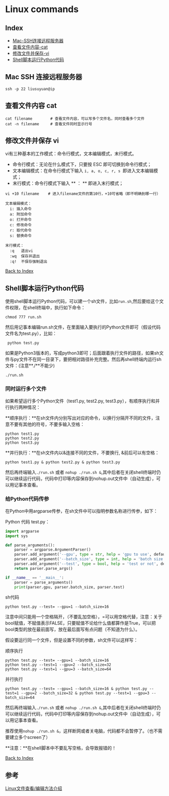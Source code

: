 # Linux commands

## Index

- [Mac-SSH连接远程服务器](#Mac-SSH-连接远程服务器)
- [查看文件内容-cat](#查看文件内容-cat)
- [修改文件并保存-vi](#修改文件并保存-vi)
- [Shell脚本运行Python代码](#Shell脚本运行Python代码)

## Mac SSH 连接远程服务器

`` ssh -p 22 liusuyuan@ip ``

## 查看文件内容 cat

```
cat filename        # 查看文件内容，可以写多个文件名，同时查看多个文件
cat -n filename     # 查看文件同时显示行号
```

## 修改文件并保存 vi

vi有三种基本的工作模式：命令行模式，文本编辑模式，末行模式。

- 命令行模式：无论在什么模式下，只要按 ESC 即可切换到命令行模式；
- 文本编辑模式：在命令行模式下输入 ``i, a, o, c, r, s ``即进入文本编辑模式；
- 末行模式：命令行模式下输入 ** ： ** 即进入末行模式；

```
vi +10 filename    # 进入filename文件的第10行，+10可省略（即不明确到哪一行）

文本编辑模式：
  i: 插入命令
  a: 附加命令  
  o: 打开命令
  c: 修改命令
  r: 取代命令
  s: 替换命令
  
末行模式：
  :q   退出vi
  :wq  保存并退出
  :q!  不保存强制退出
```

[Back to Index](#Index)


## Shell脚本运行Python代码

使用shell脚本运行Python代码，可以建一个sh文件，比如``run.sh``,然后要给这个文件权限，在shell终端中，执行如下命令：

```chmod 777 run.sh```

然后用记事本编辑run.sh文件，在里面输入要执行的Python文件即可（假设代码文件名为test.py），比如：

``` python test.py```

如果是Python3版本的，写成python3即可；后面跟着执行文件的路径，如果sh文件与py文件不在同一目录下，要把相对路径补充完整。然后再shell终端内运行sh文件：(注意**./**不能少)

``` ./run.sh ```

### 同时运行多个文件

如果希望运行多个Python文件（test1.py, test2.py, test3.py），有顺序执行和并行执行两种情况：

**顺序执行：**在sh文件内分别写出对应的命令，以换行分隔开不同的文件，注意不要有其他的符号，不要多输入空格：
```
python test1.py
python test2.py
python test3.py
```

**并行执行：**在sh文件内以&连接不同的文件，不要换行, &前后可以有空格：
```
python test1.py & python test2.py & python test3.py
```

然后再终端输入``./run.sh`` 或者 ``nohup ./run.sh &``,其中后者在关闭shell终端时仍可以继续运行代码，代码中打印等内容保存到nohup.out文件中（自动生成），可以用记事本查看。

### 给Python代码传参

在Python中用argparse传参，在sh文件中可以指明参数名称进行传参，如下：

Python 代码 test.py：
``` python
import argparse
import sys

def parse_arguments():
    parser = argparse.ArgumentParser()
    parser.add_argument('--gpu', type = str, help = 'gpu to use', default = '0')
    parser.add_argument('--batch_size', type = int, help = 'batch size', default = 32)
    parser.add_argument('--test', type = bool, help = 'test or not', default = True)
    return parser.parse_args()

if __name__ == '__main__':
    parser = parse_arguments()
    print(parser.gpu, parser.batch_size, parser.test)
```

sh代码
```
python test.py --test= --gpu=1 --batch_size=16
```

注意中间只能用一个空格隔开，（不要乱加空格），=可以用空格代替，注意：关于bool赋值，不赋值表示FALSE，只要赋值不论给什么值都算作是True，可以把bool类型的放在最前面写，放在最后面写有点问题（不知道为什么）。

假设要运行同一个文件，但是设置不同的参数，sh文件可以这样写：

顺序执行
```
python test.py --test= --gpu=1 --batch_size=16
python test.py --test=1 --gpu=2 --batch_size=32
python test.py --test=1 --gpu=3 --batch_size=64
```

并行执行
```
python test.py --test= --gpu=1 --batch_size=16 & python test.py --test=1 --gpu=2 --batch_size=32 & python test.py --test=1 --gpu=3 --batch_size=64
```

然后再终端输入``./run.sh`` 或者 ``nohup ./run.sh &``,其中后者在关闭shell终端时仍可以继续运行代码，代码中打印等内容保存到nohup.out文件中（自动生成），可以用记事本查看。

推荐使用``nohup ./run.sh &``，这样断网或者关电脑，代码都不会暂停了。（也不需要建立多个screen了）

**注意：**在shell脚本中不要乱写空格，会导致报错的！

[Back to Index](#Index)

## 参考

[Linux文件查看/编辑方法介绍](https://www.centos.bz/2011/10/linux-file-view-edit/)
